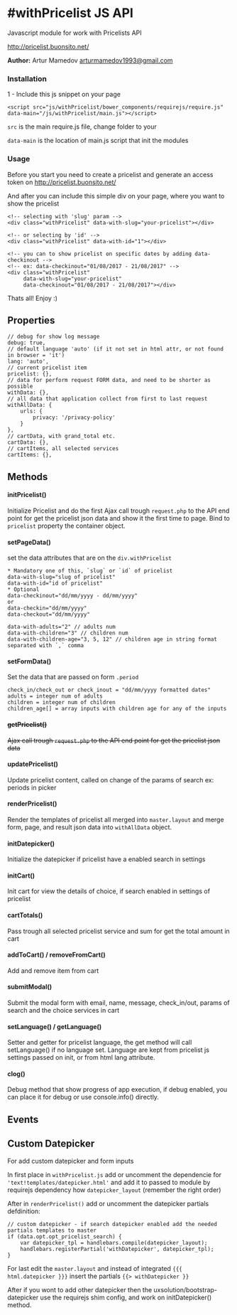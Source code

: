 # #withPricelist JS API
 
Javascript module for work with Pricelists API
 
http://pricelist.buonsito.net/ 

__Author:__ Artur Mamedov <arturmamedov1993@gmail.com>


### Installation

1 - Include this js snippet on your page
 ```
 <script src="js/withPricelist/bower_components/requirejs/require.js" 
 data-main="/js/withPricelist/main.js"></script>
 ```
 `src` is the main require.js file, change folder to your
 
 `data-main` is the location of main.js script that init the modules


### Usage
Before you start you need to create a pricelist and generate an access token on http://pricelist.buonsito.net/

And after you can include this simple div on your page, where you want to show the pricelist
```
<!-- selecting with 'slug' param -->
<div class="withPricelist" data-with-slug="your-pricelist"></div>

<!-- or selecting by 'id' -->
<div class="withPricelist" data-with-id="1"></div>

<!-- you can to show pricelist on specific dates by adding data-checkinout -->
<!-- ex: data-checkinout="01/08/2017 - 21/08/2017" -->
<div class="withPricelist" 
     data-with-slug="your-pricelist" 
     data-checkinout="01/08/2017 - 21/08/2017"></div>
```

Thats all! Enjoy :)

## Properties
```
// debug for show log message
debug: true,
// default language 'auto' (if it not set in html attr, or not found in browser = 'it')
lang: 'auto',
// current pricelist item
pricelist: {},
// data for perform request FORM data, and need to be shorter as possible
withData: {},
// all data that application collect from first to last request
withAllData: {
	urls: {
		privacy: '/privacy-policy'
	}
},
// cartData, with grand_total etc.
cartData: {},
// cartItems, all selected services
cartItems: {},
```

## Methods

#### initPricelist()
Initialize Pricelist and do the first Ajax call trough `request.php` to the API end point for get the pricelist json data and show it the first time to page. 
Bind to `pricelist` property the container object.

#### setPageData()
set the data attributes that are on the `div.withPricelist`
```
* Mandatory one of this, `slug` or `id` of pricelist
data-with-slug="slug of pricelist"
data-with-id="id of pricelist"
* Optional
data-checkinout="dd/mm/yyyy - dd/mm/yyyy"
or
data-checkin="dd/mm/yyyy"
data-checkout="dd/mm/yyyy"

data-with-adults="2" // adults num
data-with-children="3" // children num
data-with-children-age="3, 5, 12" // children age in string format separated with `,` comma
```

#### setFormData()
Set the data that are passed on form `.period`
```
check_in/check_out or check_inout = "dd/mm/yyyy formatted dates"
adults = integer num of adults
children = integer num of children
children_age[] = array inputs with children age for any of the inputs
```


#### ~~getPricelist()~~
~~Ajax call trough `request.php` to the API end point for get the pricelist json data~~

#### updatePricelist()
Update pricelist content, called on change of the params of search ex: periods in picker

#### renderPricelist()
Render the templates of pricelist all merged into `master.layout` and merge form, page, and result json data into `withAllData` object. 

#### initDatepicker()
Initialize the datepicker if pricelist have a enabled search in settings 

#### initCart()
Init cart for view the details of choice, if search enabled in settings of pricelist
 
#### cartTotals()
Pass trough all selected pricelist service and sum for get the total amount in cart

#### addToCart() / removeFromCart()
Add and remove item from cart

#### submitModal()
Submit the modal form with email, name, message, check_in/out, params of search and the choice services in cart

#### setLanguage() / getLanguage()
Setter and getter for pricelist language, the get method will call setLanguage() if no language set. Language are kept from pricelist js settings passed on init, or from html lang attribute.

#### clog()
Debug method that show progress of app execution, if debug enabled, you can place it for debug or use console.info() directly.

## Events


## Custom Datepicker

For add custom datepicker and form inputs

In first place in `withPricelist.js` add or uncomment the dependencie for `'text!templates/datepicker.html'` and add it to passed to module by requirejs  dependency how `datepicker_layout` (remember the right order)

After in `renderPricelist()` add or uncomment the datepicker partials defdinition:

```
// custom datepicker - if search datepicker enabled add the needed partials templates to master
if (data.opt.opt_pricelist_search) {
    var datepicker_tpl = handlebars.compile(datepicker_layout);
    handlebars.registerPartial('withDatepicker', datepicker_tpl);
}
```

For last edit the `master.layout` and instead of integrated `{{{ html.datepicker }}}` insert the partials `{{> withDatepicker }}`

After if you wont to add other datepicker then the uxsolution/bootstrap-datepicker use the requirejs shim config, and work on initDatepicker() method.